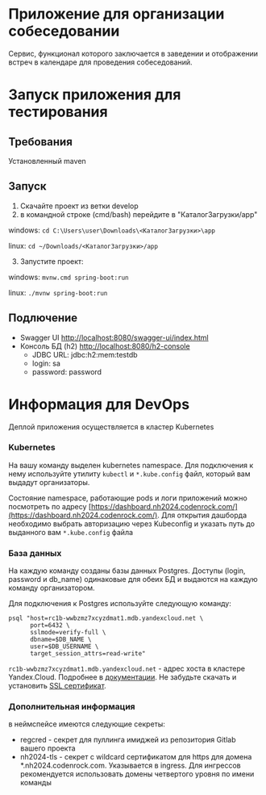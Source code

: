 # Приложение для организации собеседовании

Сервис, функционал которого заключается в заведении и отображении встреч в календаре для проведения собеседований.

# Запуск приложения для тестирования
## Требования
Установленный maven

## Запуск
1) Скачайте проект из ветки develop
2) в командной строке (cmd/bash) перейдите в "КаталогЗагрузки/app"

windows: `cd C:\Users\user\Downloads\<КаталогЗагрузки>\app`

linux: `cd ~/Downloads/<КаталогЗагрузки>/app`

3) Запустите проект:

windows: `mvnw.cmd spring-boot:run`

linux: `./mvnw spring-boot:run`

## Подлючение
- Swagger UI [http://localhost:8080/swagger-ui/index.html](http://localhost:8080/swagger-ui/index.html)
- Консоль БД (h2) [http://localhost:8080/h2-console](http://localhost:8080/h2-console)
    - JDBC URL: jdbc:h2:mem:testdb
    - login: sa
    - password: password
    
# Информация для DevOps
Деплой приложения осуществляется в кластер Kubernetes

### Kubernetes
На вашу команду выделен kubernetes namespace. Для подключения к нему используйте утилиту `kubectl` и `*.kube.config` файл, который вам выдадут организаторы.

Состояние namespace, работающие pods и логи приложений можно посмотреть по адресу [https://dashboard.nh2024.codenrock.com/](https://dashboard.nh2024.codenrock.com/). Для открытия дашборда необходимо выбрать авторизацию через Kubeconfig и указать путь до выданного вам `*.kube.config` файла

### База данных
На каждую команду созданы базы данных Postgres. Доступы (login, password и db_name) одинаковые для обеих БД и выдаются на каждую команду организатором.

Для подключения к Postgres используйте следующую команду:
```
psql "host=rc1b-wwbzmz7xcyzdmat1.mdb.yandexcloud.net \
      port=6432 \
      sslmode=verify-full \
      dbname=$DB_NAME \
      user=$DB_USERNAME \
      target_session_attrs=read-write"
```
`rc1b-wwbzmz7xcyzdmat1.mdb.yandexcloud.net` - адрес хоста в кластере Yandex.Cloud. Подробнее в [документации](https://cloud.yandex.ru/docs/managed-postgresql/). Не забудьте скачать и установить [SSL сертификат](https://cloud.yandex.ru/docs/managed-postgresql/operations/connect#get-ssl-cert).

### Дополнительная информация
в неймспейсе имеются следующие секреты:
- regcred - секрет для пуллинга имиджей из репозитория Gitlab вашего проекта
- nh2024-tls - секрет с wildcard сертификатом для https для домена *.nh2024.codenrock.com. Указывается в ingress. Для ингрессов рекомендуется использовать домены четвертого уровня по имени команды

